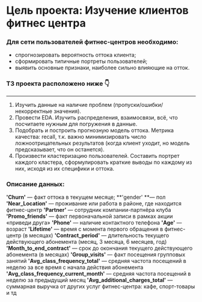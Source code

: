 # Цель проекта: Изучение клиентов фитнес центра
### Для сети пользователей фитнес-центров необходимо: 
- спрогнозировать вероятность оттока клиента;
- сформировать типичные портреты пользователей;
- выявить основные признаки, наиболее сильно влияющие на отток.
### ТЗ проекта расположено ниже 👇
___________________________________________________________________________________________________________________________
1) Изучить данные на наличие проблем (пропуски/ошибки/некорректные значения).
2) Провести EDA. Изучить распределения, взаимосвязи, всё, что посчитаете нужным для погружения в данные.
3) Подобрать и построить прогнозную модель оттока. Метрика качества: recall, т.к. важно минимизировать число ложноотрицательных результатов (когда клиент уходит, но модель предсказывает, что он останется).
4) Произвести кластеризацию пользователей. Составить портрет каждого кластера, сформулировать краткие выводы по каждому из них, исходя из их специфики и оттока.

### Описание данных:
**'Churn'** — факт оттока в текущем месяце;
**'gender' **— пол
**'Near_Location'** — проживание или работа в районе, где находится фитнес-центр
**'Partner'** — сотрудник компании-партнёра клуба
**'Promo_friends'** — факт первоначальной записи в рамках акции «приведи друга»
**'Phone'** — наличие контактного телефона
**'Age'** — возраст
**'Lifetime'** — время с момента первого обращения в фитнес-центр (в месяцах)
**'Contract_period'** — длительность текущего действующего абонемента (месяц, 3 месяца, 6 месяцев, год)
**'Month_to_end_contract'** — срок до окончания текущего действующего абонемента (в месяцах)
**'Group_visits'** — факт посещения групповых занятий
**'Avg_class_frequency_total'** — средняя частота посещений в неделю за все время с начала действия абонемента
**'Avg_class_frequency_current_month'** — средняя частота посещений в неделю за предыдущий месяц
**'Avg_additional_charges_total'** — суммарная выручка от других услуг фитнес-центра: кафе, спорт-товары и тд

